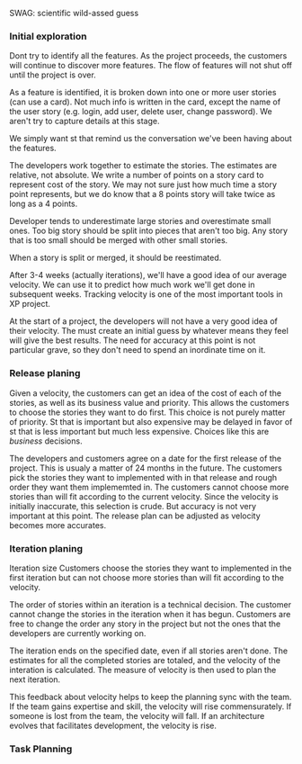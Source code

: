 SWAG: scientific wild-assed guess

### Initial exploration
Dont try to identify all the features. As the project proceeds, the customers will continue to discover more features.
The flow of features will not shut off until the project is over.

As a feature is identified, it is broken down into one or more user stories (can use a card). Not much info is written in the card, except
the name of the user story (e.g. login, add user, delete user, change password). We aren't try to capture details at this stage.

We simply want st that remind us the conversation we've been having about the features.

The developers work together to estimate the stories. The estimates are relative, not absolute. We write a number of points on a story card
to represent cost of the story. We may not sure just how much time a story point represents, but we do know that a 8 points story will take
twice as long as a 4 points.

Developer tends to underestimate large stories and overestimate small ones.
Too big story should be split into pieces that aren't too big. Any story that is too small should be merged with other small stories.

When a story is split or merged, it should be reestimated.

After 3-4 weeks (actually iterations), we'll have a good idea of our average velocity. We can use it to predict how much work we'll get
done in subsequent weeks. Tracking velocity is one of the most important tools in XP project.

At the start of a project, the developers will not have a very good idea of their velocity. The must create an initial guess by whatever
means they feel will give the best results. The need for accuracy at this point is not particular grave, so they don't need to spend an
inordinate time on it.

### Release planing

Given a velocity, the customers can get an idea of the cost of each of the stories, as well as its business value and priority. This
allows the customers to choose the stories they want to do first. This choice is not purely matter of priority. St that is important but
also expensive may be delayed in favor of st that is less important but much less expensive. Choices like this are _business_ decisions.

The developers and customers agree on a date for the first release of the project. This is usualy a matter of 24 months in the future.
The customers pick the stories they want to implemented with in that release and rough order they want them implememted in. The customers
cannot choose more stories than will fit according to the current velocity. Since the velocity is initially inaccurate, this selection is
crude. But accuracy is not very important at this point. The release plan can be adjusted as velocity becomes more accurates.

### Iteration planing

Iteration size
Customers choose the stories they want to implemented in the first iteration but can not choose more stories than will fit according
to the velocity.

The order of stories within an iteration is a technical decision.
The customer cannot change the stories in the iteration when it has begun. Customers are free to change the order any story in the project
but not the ones that the developers are currently working on.

The iteration ends on the specified date, even if all stories aren't done. The estimates for all the completed stories are totaled, and
the velocity of the interation is calculated. The measure of velocity is then used to plan the next iteration.

This feedback about velocity helps to keep the planning sync with the team. If the team gains expertise and skill, the velocity will rise
commensurately. If someone is lost from the team, the velocity will fall. If an architecture evolves that facilitates development,
the velocity is rise.

### Task Planning

